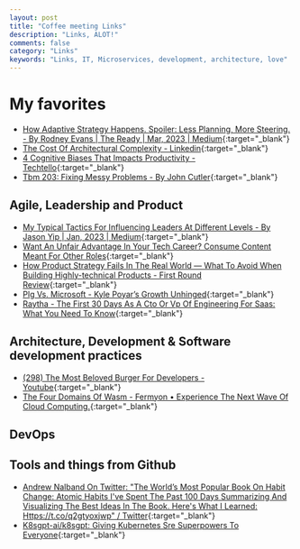 ```yaml
---
layout: post
title: "Coffee meeting Links"
description: "Links, ALOT!"
comments: false
category: "Links"
keywords: "Links, IT, Microservices, development, architecture, love"
---
```


<!-- markdownlint-disable MD033 MD020 MD025-->
# My favorites<a name="favorites"></a>

- [How Adaptive Strategy Happens. Spoiler: Less Planning, More Steering. - By Rodney Evans | The Ready | Mar, 2023 | Medium](https://medium.com/the-ready/how-adaptive-strategy-happens-f62674445634){:target="_blank"}
- [The Cost Of Architectural Complexity - Linkedin](https://www.linkedin.com/pulse/cost-architectural-complexity-abi-noda/){:target="_blank"}
- [4 Cognitive Biases That Impacts Productivity - Techtello](https://www.techtello.com/productivity-cognitive-biases/?utm_source&#x3D;pocket_saves){:target="_blank"}
- [Tbm 203: Fixing Messy Problems - By John Cutler](https://cutlefish.substack.com/p/tbm-203-fixing-messy-problems){:target="_blank"}

## Agile, Leadership and Product<a name="agile"></a>

- [My Typical Tactics For Influencing Leaders At Different Levels - By Jason Yip | Jan, 2023 | Medium](https://jchyip.medium.com/my-typical-tactics-for-influencing-leaders-at-different-levels-88166dcb3e5d){:target="_blank"}
- [Want An Unfair Advantage In Your Tech Career? Consume Content Meant For Other Roles](https://matthewgrohman.substack.com/p/want-an-unfair-advantage-in-your?utm_source&#x3D;pocket_saves){:target="_blank"}
- [How Product Strategy Fails In The Real World — What To Avoid When Building Highly-technical Products - First Round Review](https://review.firstround.com/how-product-strategy-fails-in-the-real-world-what-to-avoid-when-building-highly-technical-products){:target="_blank"}
- [Plg Vs. Microsoft - Kyle Poyar’s Growth Unhinged](https://kylepoyar.substack.com/p/plg-vs-microsoft?publication_id=311430&post_id=109663530&isFreemail=true){:target="_blank"}
- [Raytha - The First 30 Days As A Cto Or Vp Of Engineering For Saas: What You Need To Know](https://raytha.com/blog/The-First-30-Days-as-a-CTO-or-VP-of-Engineering-What-You-Need-to-Know?utm_source&#x3D;pocket_saves){:target="_blank"}

## Architecture, Development & Software development practices <a name="development"></a>

- [(298) The Most Beloved Burger For Developers - Youtube](https://www.youtube.com/watch?v=7swoLEqABhQ){:target="_blank"}
- [The Four Domains Of Wasm - Fermyon • Experience The Next Wave Of Cloud Computing.](https://www.fermyon.com/blog/four-domains-wasm){:target="_blank"}

## DevOps<a name="devops"></a>


## Tools and things from Github <a name="tools"></a>

- [Andrew Nalband On Twitter: "The World’s Most Popular Book On Habit Change: Atomic Habits I've Spent The Past 100 Days Summarizing And Visualizing The Best Ideas In The Book. Here's What I Learned: Https://t.co/q2gtyoxjwp" / Twitter](https://twitter.com/nalband/status/1631338158976638976){:target="_blank"}
- [K8sgpt-ai/k8sgpt: Giving Kubernetes Sre Superpowers To Everyone](https://github.com/k8sgpt-ai/k8sgpt){:target="_blank"}
